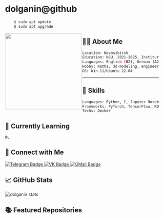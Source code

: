 # dolganin@github

```bash
    $ sudo apt update
    $ sudo apt upgrade
```

<img align="left" src="https://upload.wikimedia.org/wikipedia/commons/thumb/e/e0/NewtonIteration_Ani.gif/1280px-NewtonIteration_Ani.gif" width="250"/>

## 👨‍💻 About Me
```bash
Location: Novosibirsk
Education: NSU, 2021-2025, Institure of Intellegence Robotics
Languages: English (B2), German (A2), Russian (native speaker)
Hobby: maths, 3d-modeling, engineering and different life activities
OS: Win 11/Ubuntu 22.04
```
---

## 🚀 Skills
```bash
Languages: Python, C, Jupyter Notebook, Markdown
Frameworks: PyTorch, TensorFlow, ROS, numpy, scikit-learn
Techs: Docker
```

## 🌱 Currently Learning
```bash
RL
```


## 🔗 Connect with Me
<div id="badges">
  <a href="https://t.me/bolg_4rin">
    <img src="https://img.shields.io/badge/Telegram-blue?style=for-the-badge&logo=telegram&logoColor=white" alt="Telegram Badge"/>
  </a>
  <a href="https://vk.com/bolg_4rin">
    <img src="https://img.shields.io/badge/VK-blue?style=for-the-badge&logo=vk&logoColor=white" alt="VK Badge"/>
  </a>
  <a href="[8yp3r10@gmail.com](https://mail.google.com/mail/?view=cm&fs=1&to=8yp3r10@gmail.com&su=SUBJECT&body=BODY&bcc=8yp3r10@gmail.com)">
    <img src="https://img.shields.io/badge/GMail-white?style=for-the-badge&logo=gmail&logoColor=white" alt="GMail Badge"/>
  </a>
</div>

## 📈 GitHub Stats
![dolganin stats](https://github-readme-stats.vercel.app/api?username=yourusername&show_icons=true&hide_border=true)

## 📚 Featured Repositories
<!--
**dolganin/dolganin** is a ✨ _special_ ✨ repository because its `README.md` (this file) appears on your GitHub profile.

Here are some ideas to get you started:

- 🔭 I’m currently working on ...
- 🌱 I’m currently learning ...
- 👯 I’m looking to collaborate on ...
- 🤔 I’m looking for help with ...
- 💬 Ask me about ...
- 📫 How to reach me: ...
- 😄 Pronouns: ...
- ⚡ Fun fact: ...
-->
